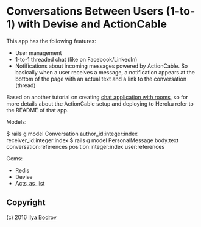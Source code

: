# Conversations Between Users (1-to-1) with Devise and ActionCable

This app has the following features:

* User management
* 1-to-1 threaded chat (like on Facebook/LinkedIn)
* Notifications about incoming messages powered by ActionCable. So basically when a user receives
a message, a notification appears at the bottom of the page with an actual text and a link to the
conversation (thread)

Based on another tutorial on creating [chat application with rooms](https://github.com/bodrovis-learning/actioncable_devise_demo),
so for more details about the ActionCable setup and deploying to Heroku refer to the README of that app.

Models:

$ rails g model Conversation author_id:integer:index receiver_id:integer:index
$ rails g model PersonalMessage body:text conversation:references position:integer:index user:references

Gems:

* Redis
* Devise
* Acts_as_list

## Copyright

(c) 2016 [Ilya Bodrov](http://ilyabodrov.me)